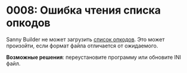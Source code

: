 # 0008: Ошибка чтения списка опкодов

Sanny Builder не может загрузить [список опкодов](../../edit-modes/opcodes-list-scm.ini.md). Это может произойти, если формат файла отличается от ожидаемого.

**Возможные решения**: переустановите программу или обновите INI файл.


